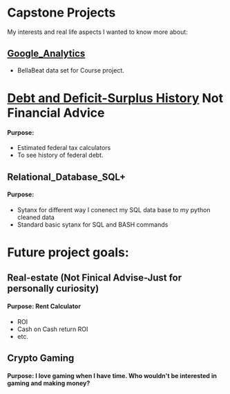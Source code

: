 # Capstone Projects
My interests and real life aspects I wanted to know more about:

## [Google_Analytics](https://github.com/Jtrahan88/CapStoneProjects/tree/main/Google_Analytics)
* BellaBeat data set for Course project. 

# [Debt and Deficit-Surplus History]() Not Financial Advice
#### Purpose: 
* Estimated federal tax calculators
* To see history of federal debt. 

## Relational_Database_SQL+
#### Purpose:
* Sytanx for different way I conenect my SQL data base to my python cleaned data
* Standard basic sytanx for SQL and BASH commands


# Future project goals:
## Real-estate (Not Finical Advise-Just for personally curiosity)
#### Purpose: Rent Calculator
* ROI
* Cash on Cash return ROI
* etc. 



## Crypto Gaming
#### Purpose: I love gaming when I have time. Who wouldn't be interested in gaming and making money?
